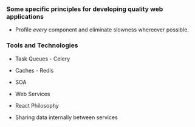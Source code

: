 
### Some specific principles for developing quality web applications


* Profile _every_ component and eliminate slowness whereever possible.




### Tools and Technologies

* Task Queues - Celery

* Caches - Redis

* SOA

* Web Services

* React Philosophy

* Sharing data internally between services

